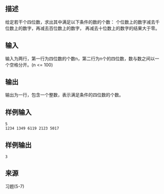 ## 描述


给定若干个四位数，求出其中满足以下条件的数的个数：
个位数上的数字减去千位数上的数字，再减去百位数上的数字， 再减去十位数上的数字的结果大于零。

## 输入


输入为两行，第一行为四位数的个数n，第二行为n个的四位数，数与数之间以一个空格分开。(n <= 100)

## 输出


输出为一行，包含一个整数，表示满足条件的四位数的个数。

## 样例输入


```
5
1234 1349 6119 2123 5017
```


## 样例输出


```
3
```


## 来源


习题(5-7)

